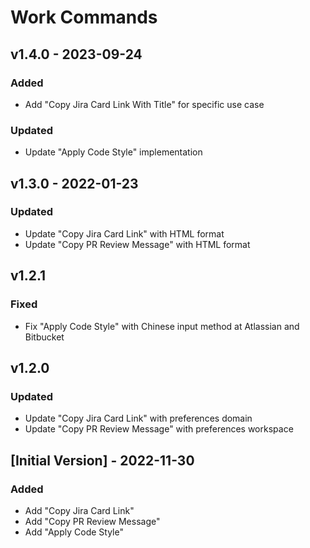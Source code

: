 # Work Commands

## v1.4.0 - 2023-09-24

### Added

- Add "Copy Jira Card Link With Title" for specific use case

### Updated

- Update "Apply Code Style" implementation

## v1.3.0 - 2022-01-23

### Updated

- Update "Copy Jira Card Link" with HTML format
- Update "Copy PR Review Message" with HTML format

## v1.2.1

### Fixed

- Fix "Apply Code Style" with Chinese input method at Atlassian and Bitbucket

## v1.2.0

### Updated

- Update "Copy Jira Card Link" with preferences domain
- Update "Copy PR Review Message" with preferences workspace

## [Initial Version] - 2022-11-30

### Added

- Add "Copy Jira Card Link"
- Add "Copy PR Review Message"
- Add "Apply Code Style"
